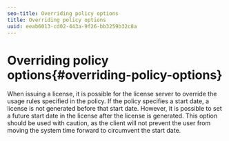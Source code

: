 ```yaml
---
seo-title: Overriding policy options
title: Overriding policy options
uuid: eeab6013-cd02-443a-9f26-bb3259b32c8a
---
```


# Overriding policy options{#overriding-policy-options}

When issuing a license, it is possible for the license server to override the usage rules specified in the policy. If the policy specifies a start date, a license is not generated before that start date. However, it is possible to set a future start date in the license after the license is generated. This option should be used with caution, as the client will not prevent the user from moving the system time forward to circumvent the start date. 
